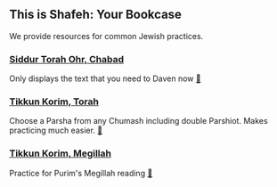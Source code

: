 ## This is Shafeh: Your Bookcase
We provide resources for common Jewish practices.


### [Siddur Torah Ohr, Chabad](https://www.shafeh.org/siddur/)
Only displays the text that you need to Daven now [🔗](https://www.shafeh.org/siddur/)


### [Tikkun Korim, Torah](https://www.shafeh.org/tikkun/)
Choose a Parsha from any Chumash including double Parshiot. Makes practicing much easier. [🔗](https://www.shafeh.org/tikkun/)


### [Tikkun Korim, Megillah](https://www.shafeh.org/megillah/)
Practice for Purim's Megillah reading [🔗](https://www.shafeh.org/megillah/)

